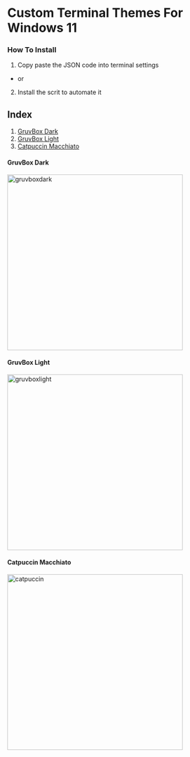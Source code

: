 # Custom Terminal Themes For Windows 11

### How To Install
1) Copy paste the JSON code into terminal settings
- or
2) Install the scrit to automate it

## Index
1. [GruvBox Dark](#gruvbox-dark)
2. [GruvBox Light](#gruvbox-light)
3. [Catpuccin Macchiato](#catpuccin-macchiato)



#### GruvBox Dark

<img src="https://github.com/sjapanwala/win11-customterminals/assets/92124191/eb396b4e-52be-4202-afaa-bdb7b900bcfa" alt="gruvboxdark" width="400"/>

#### GruvBox Light

<img src="https://github.com/sjapanwala/win11-customterminals/assets/92124191/0e1ffb05-1430-4233-bb19-0ddde4ed05ae" alt="gruvboxlight" width="400"/>

#### Catpuccin Macchiato

<img src="https://github.com/sjapanwala/win11-customterminals/assets/92124191/49e4dfba-a06a-4e27-8e7b-e094dfb502a4" alt="catpuccin" width="400"/>
